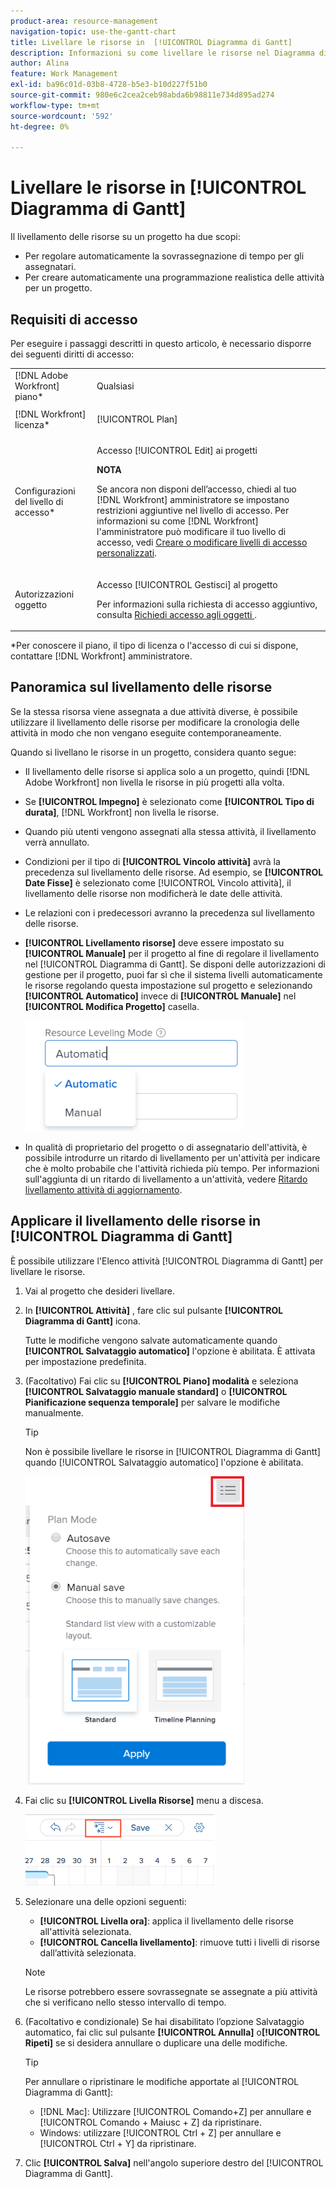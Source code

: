 ```yaml
---
product-area: resource-management
navigation-topic: use-the-gantt-chart
title: Livellare le risorse in  [!UICONTROL Diagramma di Gantt]
description: Informazioni su come livellare le risorse nel Diagramma di Gantt.
author: Alina
feature: Work Management
exl-id: ba96c01d-03b8-4728-b5e3-b10d227f51b0
source-git-commit: 980e6c2cea2ceb98abda6b98811e734d895ad274
workflow-type: tm+mt
source-wordcount: '592'
ht-degree: 0%

---
```


# Livellare le risorse in [!UICONTROL Diagramma di Gantt]

Il livellamento delle risorse su un progetto ha due scopi:

* Per regolare automaticamente la sovrassegnazione di tempo per gli assegnatari.
* Per creare automaticamente una programmazione realistica delle attività per un progetto.

## Requisiti di accesso

Per eseguire i passaggi descritti in questo articolo, è necessario disporre dei seguenti diritti di accesso:

<table style="table-layout:auto"> 
 <col> 
 <col> 
 <tbody> 
  <tr> 
   <td role="rowheader">[!DNL Adobe Workfront] piano*</td> 
   <td> <p>Qualsiasi </p> </td> 
  </tr> 
  <tr> 
   <td role="rowheader">[!DNL Workfront] licenza*</td> 
   <td> <p>[!UICONTROL Plan] </p> </td> 
  </tr> 
  <tr> 
   <td role="rowheader">Configurazioni del livello di accesso*</td> 
   <td> <p>Accesso [!UICONTROL Edit] ai progetti</p> <p><b>NOTA</b>

Se ancora non disponi dell’accesso, chiedi al tuo [!DNL Workfront] amministratore se impostano restrizioni aggiuntive nel livello di accesso. Per informazioni su come [!DNL Workfront] l&#39;amministratore può modificare il tuo livello di accesso, vedi <a href="../../../administration-and-setup/add-users/configure-and-grant-access/create-modify-access-levels.md" class="MCXref xref">Creare o modificare livelli di accesso personalizzati</a>.</p> </td>
</tr> 
  <tr> 
   <td role="rowheader">Autorizzazioni oggetto</td> 
   <td> <p>Accesso [!UICONTROL Gestisci] al progetto</p> <p>Per informazioni sulla richiesta di accesso aggiuntivo, consulta <a href="../../../workfront-basics/grant-and-request-access-to-objects/request-access.md" class="MCXref xref">Richiedi accesso agli oggetti </a>.</p> </td> 
  </tr> 
 </tbody> 
</table>

&#42;Per conoscere il piano, il tipo di licenza o l&#39;accesso di cui si dispone, contattare [!DNL Workfront] amministratore.

## Panoramica sul livellamento delle risorse

Se la stessa risorsa viene assegnata a due attività diverse, è possibile utilizzare il livellamento delle risorse per modificare la cronologia delle attività in modo che non vengano eseguite contemporaneamente.

Quando si livellano le risorse in un progetto, considera quanto segue:

* Il livellamento delle risorse si applica solo a un progetto, quindi [!DNL Adobe Workfront] non livella le risorse in più progetti alla volta.
* Se **[!UICONTROL Impegno]** è selezionato come **[!UICONTROL Tipo di durata]**, [!DNL Workfront] non livella le risorse.
* Quando più utenti vengono assegnati alla stessa attività, il livellamento verrà annullato.
* Condizioni per il tipo di **[!UICONTROL Vincolo attività]** avrà la precedenza sul livellamento delle risorse. Ad esempio, se **[!UICONTROL Date Fisse]** è selezionato come [!UICONTROL Vincolo attività], il livellamento delle risorse non modificherà le date delle attività.
* Le relazioni con i predecessori avranno la precedenza sul livellamento delle risorse.
* **[!UICONTROL Livellamento risorse]** deve essere impostato su **[!UICONTROL Manuale]** per il progetto al fine di regolare il livellamento nel [!UICONTROL Diagramma di Gantt]. Se disponi delle autorizzazioni di gestione per il progetto, puoi far sì che il sistema livelli automaticamente le risorse regolando questa impostazione sul progetto e selezionando **[!UICONTROL Automatico]** invece di **[!UICONTROL Manuale]** nel **[!UICONTROL Modifica Progetto]** casella.

  ![](assets/resource-leveling-mode-350x177.png)

* In qualità di proprietario del progetto o di assegnatario dell&#39;attività, è possibile introdurre un ritardo di livellamento per un&#39;attività per indicare che è molto probabile che l&#39;attività richieda più tempo. Per informazioni sull&#39;aggiunta di un ritardo di livellamento a un&#39;attività, vedere [Ritardo livellamento attività di aggiornamento](../../../manage-work/tasks/task-information/task-leveling-delay.md).

## Applicare il livellamento delle risorse in [!UICONTROL Diagramma di Gantt]

È possibile utilizzare l&#39;Elenco attività [!UICONTROL Diagramma di Gantt] per livellare le risorse.

1. Vai al progetto che desideri livellare.
1. In **[!UICONTROL Attività]** , fare clic sul pulsante **[!UICONTROL Diagramma di Gantt]** icona.

   Tutte le modifiche vengono salvate automaticamente quando **[!UICONTROL Salvataggio automatico]** l&#39;opzione è abilitata. È attivata per impostazione predefinita.

1. (Facoltativo) Fai clic su **[!UICONTROL Piano] modalità** e seleziona **[!UICONTROL Salvataggio manuale standard]** o **[!UICONTROL Pianificazione sequenza temporale]** per salvare le modifiche manualmente.

   >[!TIP]
   >
   >Non è possibile livellare le risorse in  [!UICONTROL Diagramma di Gantt] quando [!UICONTROL Salvataggio automatico] l&#39;opzione è abilitata.

   ![](assets/manual-standard-setting-enabled-quicksilver-task-list-350x493.png)

1. Fai clic su **[!UICONTROL Livella Risorse]** menu a discesa.

   ![Level_resources.png](assets/level-resouces.png)

1. Selezionare una delle opzioni seguenti:

   * **[!UICONTROL Livella ora]**: applica il livellamento delle risorse all&#39;attività selezionata.
   * **[!UICONTROL Cancella livellamento]**: rimuove tutti i livelli di risorse dall’attività selezionata.

   >[!NOTE]
   >
   >Le risorse potrebbero essere sovrassegnate se assegnate a più attività che si verificano nello stesso intervallo di tempo.

1. (Facoltativo e condizionale) Se hai disabilitato l’opzione Salvataggio automatico, fai clic sul pulsante **[!UICONTROL Annulla]** o&#x200B;**[!UICONTROL Ripeti]** se si desidera annullare o duplicare una delle modifiche.

   >[!TIP]
   >
   >Per annullare o ripristinare le modifiche apportate al [!UICONTROL Diagramma di Gantt]:
   >
   >* [!DNL Mac]: Utilizzare [!UICONTROL Comando+Z] per annullare e [!UICONTROL Comando + Maiusc + Z] da ripristinare.
   >* Windows: utilizzare [!UICONTROL Ctrl + Z] per annullare e [!UICONTROL Ctrl + Y] da ripristinare.


1. Clic **[!UICONTROL Salva]** nell&#39;angolo superiore destro del [!UICONTROL Diagramma di Gantt].

<!--
<div data-mc-conditions="QuicksilverOrClassic.Draft mode">
<h2>Overview of Leveling Delay</h2>
<p data-mc-conditions="QuicksilverOrClassic.Draft mode">(NOTE: moved to its own article: /Content/Manage work/Tasks/Task information/task-leveling-delay.htm) </p>
<p>At times, there might be conflicts between task schedules on a project. You can level resources or address resource conflicts by rescheduling resources and tasks so that all tasks can be completed within a realistic schedule. </p>
<p>As the project manager, or the task assignee, you can also add a Leveling Delay on individual tasks to account for any resource or scheduling conflicts. In other words, a task might be scheduled with a delay to ensure that when Adobe Workfront levels the tasks a more realistic schedule overcomes resource conflicts.</p>
<p>To manually add a Leveling Delay to a task:</p>
<ol>
<li value="1">Navigate to a task for which you want to add a Leveling Delay.</li>
<li value="2"> <p data-mc-conditions="QuicksilverOrClassic.Quicksilver"> Click the <strong>More icon</strong> to the right of the task name, then click <strong>Edit</strong>. </p>  </li>
<li value="3">Click <strong>Settings</strong>.<br></li>
<li value="4">Specify the <strong>Leveling Delay</strong>, in hours.<br>This is the time that the resource will be delayed starting the task due to resource conflicts.</li>
<li value="5">Click <strong>Save Changes</strong>. </li>
</ol>
</div>
-->
